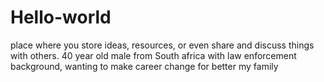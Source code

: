 # Hello-world
place where you store ideas, resources, or even share and discuss things with others.
40 year old male from South africa with law enforcement background, wanting to make career change for better my family
